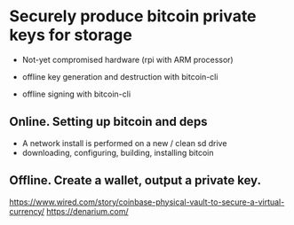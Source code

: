 # Securely produce bitcoin private keys for storage
- Not-yet compromised hardware (rpi with ARM processor)

- offline key generation and destruction with bitcoin-cli
- offline signing with bitcoin-cli

## Online. Setting up bitcoin and deps
- A network install is performed on a new / clean sd drive
- downloading, configuring, building, installing bitcoin


## Offline. Create a wallet, output a private key.



https://www.wired.com/story/coinbase-physical-vault-to-secure-a-virtual-currency/
https://denarium.com/
